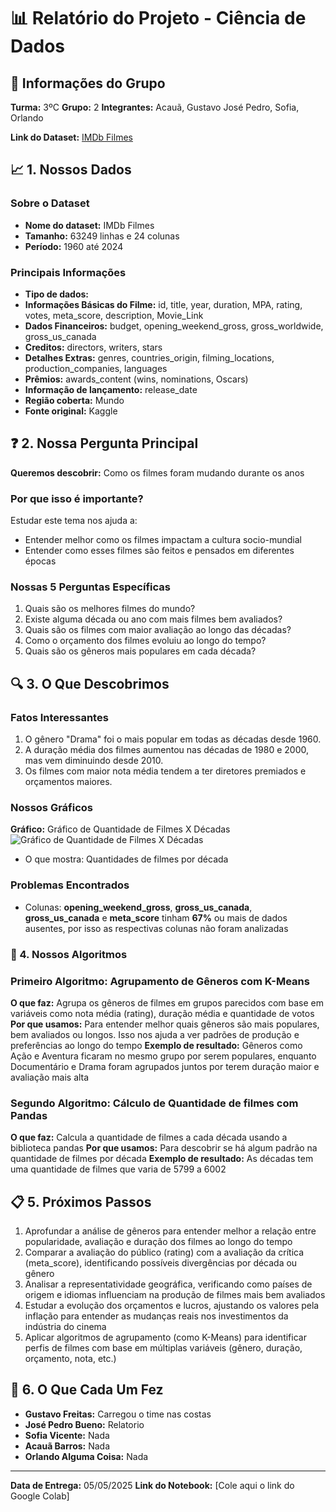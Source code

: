 # 📊 Relatório do Projeto - Ciência de Dados

## 👥 Informações do Grupo
**Turma:** 3ºC
**Grupo:** 2
**Integrantes:** Acauã, Gustavo José Pedro, Sofia, Orlando

**Link do Dataset:** [IMDb Filmes](https://basedosdados.org/dataset/6ba4745d-f131-4f8e-9e55-e8416199a6af?table=79de8c5e-9c21-4398-a9fb-bc40e6d6e77f)

## 📈 1. Nossos Dados

### Sobre o Dataset
- **Nome do dataset:** IMDb Filmes
- **Tamanho:** 63249 linhas e 24 colunas
- **Período:** 1960 até 2024

### Principais Informações
- **Tipo de dados:**
- **Informações Básicas do Filme:** id, title, year, duration, MPA, rating, votes, meta_score, description, Movie_Link
- **Dados Financeiros:** budget, opening_weekend_gross, gross_worldwide, gross_us_canada
- **Creditos:** directors, writers, stars
- **Detalhes Extras:** genres, countries_origin, filming_locations, production_companies, languages
- **Prêmios:** awards_content (wins, nominations, Oscars)
- **Informação de lançamento:** release_date
- **Região coberta:** Mundo
- **Fonte original:** Kaggle

## ❓ 2. Nossa Pergunta Principal

**Queremos descobrir:** Como os filmes foram mudando durante os anos

### Por que isso é importante?
Estudar este tema nos ajuda a:
- Entender melhor como os filmes impactam a cultura socio-mundial
- Entender como esses filmes são feitos e pensados em diferentes épocas

### Nossas 5 Perguntas Específicas
1. Quais são os melhores filmes do mundo?
2. Existe alguma década ou ano com mais filmes bem avaliados?
3. Quais são os filmes com maior avaliação ao longo das décadas?
4. Como o orçamento dos filmes evoluiu ao longo do tempo?
5. Quais são os gêneros mais populares em cada década?

## 🔍 3. O Que Descobrimos

### Fatos Interessantes
1. O gênero "Drama" foi o mais popular em todas as décadas desde 1960.
2. A duração média dos filmes aumentou nas décadas de 1980 e 2000, mas vem diminuindo desde 2010.
3. Os filmes com maior nota média tendem a ter diretores premiados e orçamentos maiores.

### Nossos Gráficos
**Gráfico:** Gráfico de Quantidade de Filmes X Décadas
![Gráfico de Quantidade de Filmes X Décadas](FimesDecada.png)

- O que mostra: Quantidades de filmes por década

### Problemas Encontrados
- Colunas: **opening_weekend_gross**, **gross_us_canada**, **gross_us_canada** e **meta_score** tinham **67%** ou mais de dados ausentes, por isso as respectivas colunas não foram analizadas

### 🤖 4. Nossos Algoritmos

### Primeiro Algoritmo: Agrupamento de Gêneros com K-Means
**O que faz:** Agrupa os gêneros de filmes em grupos parecidos com base em variáveis como nota média (rating), duração média e quantidade de votos
**Por que usamos:** Para entender melhor quais gêneros são mais populares, bem avaliados ou longos. Isso nos ajuda a ver padrões de produção e preferências ao longo do tempo
**Exemplo de resultado:** Gêneros como Ação e Aventura ficaram no mesmo grupo por serem populares, enquanto Documentário e Drama foram agrupados juntos por terem duração maior e avaliação mais alta

### Segundo Algoritmo: Cálculo de Quantidade de filmes com Pandas
**O que faz:** Calcula a quantidade de filmes a cada década usando a biblioteca pandas
**Por que usamos:** Para descobrir se há algum padrão na quantidade de filmes por década
**Exemplo de resultado:** As décadas tem uma quantidade de filmes que varia de 5799 a 6002

## 📋 5. Próximos Passos
1. Aprofundar a análise de gêneros para entender melhor a relação entre popularidade, avaliação e duração dos filmes ao longo do tempo
2. Comparar a avaliação do público (rating) com a avaliação da crítica (meta_score), identificando possíveis divergências por década ou gênero
3. Analisar a representatividade geográfica, verificando como países de origem e idiomas influenciam na produção de filmes mais bem avaliados
4. Estudar a evolução dos orçamentos e lucros, ajustando os valores pela inflação para entender as mudanças reais nos investimentos da indústria do cinema
5. Aplicar algoritmos de agrupamento (como K-Means) para identificar perfis de filmes com base em múltiplas variáveis (gênero, duração, orçamento, nota, etc.)


## 👥 6. O Que Cada Um Fez
- **Gustavo Freitas:** Carregou o time nas costas
- **José Pedro Bueno:** Relatorio
- **Sofia Vicente:** Nada
- **Acauã Barros:** Nada
- **Orlando Alguma Coisa:** Nada
---
**Data de Entrega:** 05/05/2025
**Link do Notebook:** [Cole aqui o link do Google Colab]